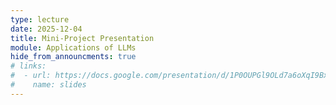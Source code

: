 ```yaml
---
type: lecture
date: 2025-12-04
title: Mini-Project Presentation
module: Applications of LLMs
hide_from_announcments: true
# links: 
#  - url: https://docs.google.com/presentation/d/1P0OUPGl9OLd7a6oXqI9Bx0TP205OCP-A9G6KM-L3_hI/edit?usp=sharing
#    name: slides
---
```

<!-- **Suggested Readings:** -->
<!-- - [Readings 1](coming_soon) -->
<!-- - [Readings 2](coming_soon) -->

